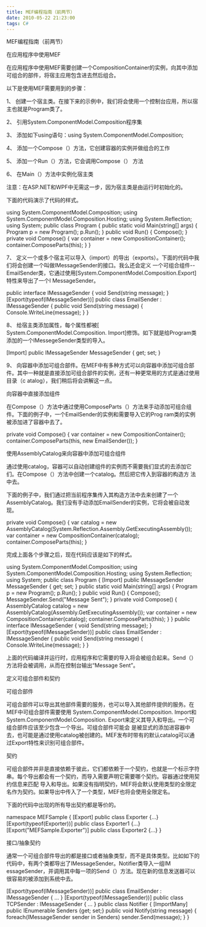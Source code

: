 ```yaml
---
title: MEF编程指南（前两节）
date: 2010-05-22 21:23:00
tags: C#
---
```


MEF编程指南（前两节）

在应用程序中使用MEF

在应用程序中使用MEF需要创建一个CompositionContainer的实例，向其中添加可组合的部件，将宿主应用包含进去然后组合。

以下是使用MEF需要用到的步骤：

1、  创建一个宿主类。在接下来的示例中，我们将会使用一个控制台应用，所以宿主也就是Program类了。

2、  引用System.ComponentModel.Composition程序集

3、  添加如下using语句：using System.ComponentModel.Composition;

4、  添加一个Compose（）方法，它创建容器的实例并做组合的工作

5、  添加一个Run（）方法，它会调用Compose（）  方法

6、  在Main（）方法中实例化宿主类

注意：在ASP.NET和WPF中无需这一步，因为宿主类是由运行时初始化的。

下面的代码演示了代码的样式。

using System.ComponentModel.Composition; using
System.ComponentModel.Composition.Hosting; using System.Reflection; using
System; public class Program { public static void Main(string[] args) {
Program p = new Program(); p.Run(); } public void Run() { Compose(); } private
void Compose() { var container = new CompositionContainer();
container.ComposeParts(this); } }

7、  定义一个或多个宿主可以导入（import）的导出（exports）。下面的代码中我们将会创建一个叫做IMessageSender的接口。我么还会定义
一个可组合组件--EmailSender类，它通过使用[System.ComponentModel.Composition.Export]特性来导出了一个I
MessageSender。

public interface IMessageSender { void Send(string message); }
[Export(typeof(IMessageSender))] public class EmailSender : IMessageSender {
public void Send(string message) { Console.WriteLine(message); } }

8、  给宿主类添加属性，每个属性都被[  System.ComponentModel.Composition.
Import]修饰。如下就是给Program类添加的一个IMessegeSender类型的导入。

[Import] public IMessageSender MessageSender { get; set; }

9、  向容器中添加可组合部件。在MEF中有多种方式可以向容器中添加可组合部件。其中一种就是直接添加可组合部件的实例，还有一种更常用的方式是通过使用目录（c
atalog），我们稍后将会讲解这一点。

向容器中直接添加组件

在Compose（）方法中通过使用ComposeParts（）方法来手动添加可组合组件。下面的例子中，一个EmailSender的实例和需要导入它的Prog
ram类的实例被添加进了容器中去了。

private void Compose() { var container = new CompositionContainer();
container.ComposeParts(this, new EmailSender()); }

使用AssemblyCatalog来向容器中添加可组合组件

通过使用catalog，容器可以自动创建组件的实例而不需要我们显式的去添加它们。在Compose（）方法中创建一个catalog。然后把它传入到容器的构造方
法中去。

下面的例子中，我们通过把当前程序集传入其构造方法中去来创建了一个AssemblyCatalog。我们没有手动添加EmailSender的实例，它将会被自动发
现。

private void Compose() { var catalog = new
AssemblyCatalog(System.Reflection.Assembly.GetExecutingAssembly()); var
container = new CompositionContainer(catalog); container.ComposeParts(this); }

完成上面各个步骤之后，现在代码应该是如下的样式。

using System.ComponentModel.Composition; using
System.ComponentModel.Composition.Hosting; using System.Reflection; using
System; public class Program { [Import] public IMessageSender MessageSender {
get; set; } public static void Main(string[] args) { Program p = new
Program(); p.Run(); } public void Run() { Compose();
MessageSender.Send("Message Sent"); } private void Compose() { AssemblyCatalog
catalog = new AssemblyCatalog(Assembly.GetExecutingAssembly()); var container
= new CompositionContainer(catalog); container.ComposeParts(this); } } public
interface IMessageSender { void Send(string message); }
[Export(typeof(IMessageSender))] public class EmailSender : IMessageSender {
public void Send(string message) { Console.WriteLine(message); } }

上面的代码编译并运行时，应用程序和它需要的导入将会被组合起来。Send（）方法将会被调用，从而在控制台输出“Message Sent”。

定义可组合部件和契约

可组合部件

可组合部件可以导出其他部件需要的服务，也可以导入其他部件提供的服务。在MEF中可组合部件需要使用
System.ComponentModel.Composition.  Import和
System.ComponentModel.Composition.  Export来定义其导入和导出。一个可组合部件应该至少包含一个导出。可组合部件可能会
是被显式的添加进容器中去，也可能是通过使用catalog被创建的。MEF发布时带有的默认catalog可以通过Export特性来识别可组合部件。

契约

可组合部件并非是直接依赖于彼此，它们都依赖于一个契约，也就是一个标示字符串。每个导出都会有一个契约，而导入需要声明它需要哪个契约。容器通过使用契约信息来匹配
导入和导出。如果没有指明契约，MEF将会默认使用类型的全限定名作为契约。如果导出中传入了一个类型，MEF也将会使用全限定名。

下面的代码中出现的所有导出契约都是等价的。

namespace MEFSample { [Export] public class Exporter {...}
[Export(typeof(Exporter))] public class Exporter1 {...}
[Export("MEFSample.Exporter")] public class Exporter2 {...} }

接口/抽象契约

通常一个可组合部件导出的都是接口或者抽象类型，而不是具体类型。比如如下的代码中，有两个类都导出了IMessageSender。Notifier类导入一组IM
essageSender，并调用其中每一项的Send（）方法。现在新的信息发送器可以很容易的被添加到系统中去。

[Export(typeof(IMessageSender))] public class EmailSender : IMessageSender {
... } [Export(typeof(IMessageSender))] public class TCPSender : IMessageSender
{ ... } public class Notifier { [ImportMany] public
IEnumerable<IMessageSender> Senders {get; set;} public void Notify(string
message) { foreach(IMessageSender sender in Senders) sender.Send(message); } }
